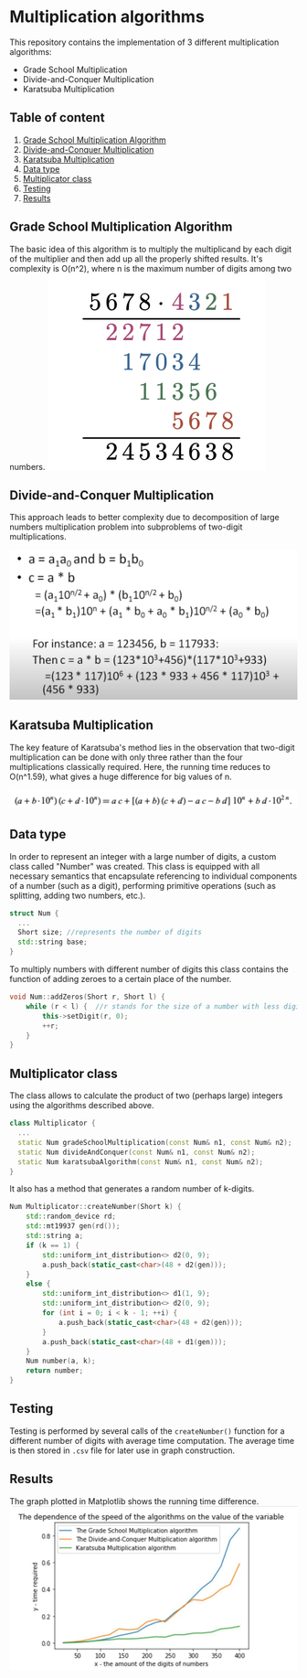 # Multiplication algorithms

This repository contains the implementation of 3 different multiplication algorithms:

- Grade School Multiplication
- Divide-and-Conquer Multiplication
- Karatsuba Multiplication 

## Table of content
1. [Grade School Multiplication Algorithm](#Grade-School-Multiplication-Algorithm)
2. [Divide-and-Conquer Multiplication](#Divide-and-Conquer-Multiplication)
3. [Karatsuba Multiplication](#Karatsuba-Multiplication)
4. [Data type](#Data-type)
5. [Multiplicator class](#Multiplicator-class)
6. [Testing](#Testing)
7. [Results](#Results)


## Grade School Multiplication Algorithm

The basic idea of this algorithm is to multiply the multiplicand by each digit of the multiplier and then add up all the properly shifted results. It's complexity is O(n^2), where n is the maximum number of digits among two numbers.
![Alt-текст](images/Grade_School_Multiplication.png)

## Divide-and-Conquer Multiplication

This approach leads to better complexity due to decomposition of large numbers multiplication problem into subproblems of two-digit multiplications. 

![Alt-текст](images/Divide_and_conquer.png)


## Karatsuba Multiplication

The key feature of Karatsuba's method lies in the observation that two-digit multiplication can be done with only three rather than the four multiplications classically required. Here, the running time reduces to O(n^1.59), what gives a huge difference for big values of n.

![Alt-текст](images/Karatsuba.png)

## Data type

In order to represent an integer with a large number of digits, a custom class called "Number" was created. This class is equipped with all necessary semantics that encapsulate referencing to individual components of a number (such as a digit), performing primitive operations (such as splitting, adding two numbers, etc.).

```cpp
struct Num {
  ...
  Short size; //represents the number of digits
  std::string base;
}
```

To multiply numbers with different number of digits this class contains the function of adding zeroes to a certain place of the number.

```cpp
void Num::addZeros(Short r, Short l) {
    while (r < l) {  //r stands for the size of a number with less digits
        this->setDigit(r, 0);
        ++r;
    }
}
```

## Multiplicator class

The class allows to calculate the product of two (perhaps large) integers using the algorithms described above. 

```cpp
class Multiplicator {
  ...
  static Num gradeSchoolMultiplication(const Num& n1, const Num& n2);
  static Num divideAndConquer(const Num& n1, const Num& n2);
  static Num karatsubaAlgorithm(const Num& n1, const Num& n2);
}
```

It also has a method that generates a random number of k-digits.

```cpp
Num Multiplicator::createNumber(Short k) {
    std::random_device rd;
    std::mt19937 gen(rd());
    std::string a;
    if (k == 1) {
        std::uniform_int_distribution<> d2(0, 9);
        a.push_back(static_cast<char>(48 + d2(gen)));
    }
    else {
        std::uniform_int_distribution<> d1(1, 9);
        std::uniform_int_distribution<> d2(0, 9);
        for (int i = 0; i < k - 1; ++i) {
            a.push_back(static_cast<char>(48 + d2(gen)));
        }
        a.push_back(static_cast<char>(48 + d1(gen)));
    }
    Num number(a, k);
    return number;
}
```

## Testing

Testing is performed by several calls of the ```createNumber()``` function for a different number of digits with average time computation. The average time is then stored in ```.csv``` file for later use in graph construction.

## Results 

The graph plotted in Matplotlib shows the running time difference. 
![Alt-текст](images/Speed_of_multiplication.jpg)

